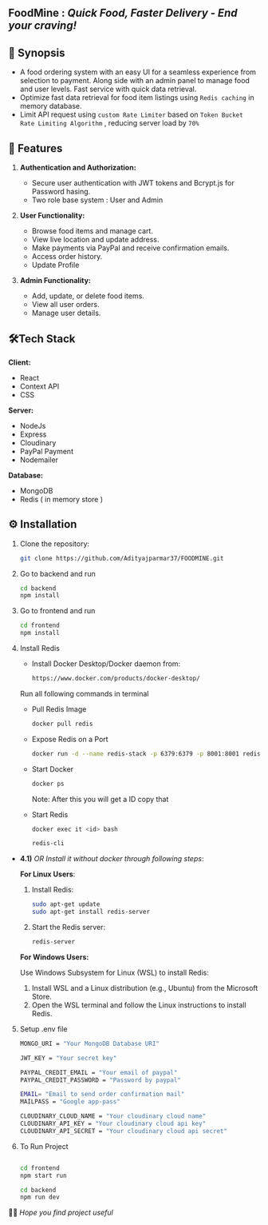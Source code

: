 ## FoodMine : *Quick Food, Faster Delivery - End your craving!*


## 📑 Synopsis 

- A food ordering system with an easy UI for a seamless experience from selection to payment. Along side with an admin panel to manage food and user levels. Fast service with quick data retrieval. 
- Optimize fast data retrieval for food item listings using `Redis caching` in memory database.
- Limit API request using `custom Rate Limiter` based on `Token Bucket Rate Limiting Algorithm` , reducing server load by `70%` 


## 📜 Features

1. **Authentication and Authorization:**
   - Secure user authentication with JWT tokens and Bcrypt.js for Password hasing.
   - Two role base system : User and Admin

2. **User Functionality:**
   - Browse food items and manage cart.
   - View live location and update address.
   - Make payments via PayPal and receive confirmation emails.
   - Access order history.
   - Update Profile

3. **Admin Functionality:**
   - Add, update, or delete food items.
   - View all user orders.
   - Manage user details.

## 🛠️Tech Stack

**Client:** 
* React
* Context API
* CSS

**Server:** 
* NodeJs
* Express
* Cloudinary
* PayPal Payment
* Nodemailer


**Database:**
* MongoDB
* Redis ( in memory store )


## ⚙️ Installation

1. Clone the repository:

   ```bash
   git clone https://github.com/Adityajparmar37/FOODMINE.git
   ```

2. Go to backend and run 
    ```bash
    cd backend
    npm install
    ```

3. Go to frontend and run
    ```bash
    cd frontend
    npm install
    ```

4. Install Redis
   - Install Docker Desktop/Docker daemon from:
     ```bash
     https://www.docker.com/products/docker-desktop/
     ```

    Run all following commands in terminal
     
   - Pull Redis Image
     ```bash
     docker pull redis
     ```
   - Expose Redis on a Port
     ```bash
     docker run -d --name redis-stack -p 6379:6379 -p 8001:8001 redis/redis-stack:latest
     ```
   - Start Docker
     ```bash
     docker ps
     ```
     Note: After this you will get a ID copy that

     
   - Start Redis
     ```bash
     docker exec it <id> bash

     redis-cli
     ```
     

* **4.1)** *OR Install it without docker through following steps*:
        
   **For Linux Users**:
    
    1. Install Redis:
       ```bash
       sudo apt-get update
       sudo apt-get install redis-server
       ```
    
    2. Start the Redis server:
       ```bash
       redis-server
       ```
    
    **For Windows Users:**
    
    Use Windows Subsystem for Linux (WSL) to install Redis:
    
    1. Install WSL and a Linux distribution (e.g., Ubuntu) from the Microsoft Store.
    2. Open the WSL terminal and follow the Linux instructions to install Redis.

   

5. Setup .env file 
    ```bash
    MONGO_URI = "Your MongoDB Database URI"

    JWT_KEY = "Your secret key" 

    PAYPAL_CREDIT_EMAIL = "Your email of paypal"
    PAYPAL_CREDIT_PASSWORD = "Password by paypal"

    EMAIL= "Email to send order confirmation mail"
    MAILPASS = "Google app-pass" 

    CLOUDINARY_CLOUD_NAME = "Your cloudinary cloud name"
    CLOUDINARY_API_KEY = "Your cloudinary cloud api key"
    CLOUDINARY_API_SECRET = "Your cloudinary cloud api secret"
    ```

6. To Run Project
    ```bash

    cd frontend
    npm start run 

    cd backend
    npm run dev
    ```
 🤞🏻 *Hope you find project useful*
